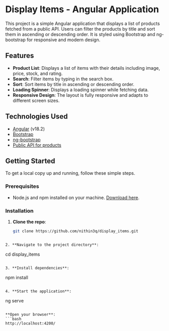 # Display Items - Angular Application

This project is a simple Angular application that displays a list of products fetched from a public API. Users can filter the products by title and sort them in ascending or descending order. It is styled using Bootstrap and ng-bootstrap for responsive and modern design.

## Features

- **Product List**: Displays a list of items with their details including image, price, stock, and rating.
- **Search**: Filter items by typing in the search box.
- **Sort**: Sort items by title in ascending or descending order.
- **Loading Spinner**: Displays a loading spinner while fetching data.
- **Responsive Design**: The layout is fully responsive and adapts to different screen sizes.

## Technologies Used

- [Angular](https://angular.io/) (v18.2)
- [Bootstrap](https://getbootstrap.com/)
- [ng-bootstrap](https://ng-bootstrap.github.io/)
- [Public API for products](https://dummyjson.com/)

## Getting Started

To get a local copy up and running, follow these simple steps.

### Prerequisites

- Node.js and npm installed on your machine. [Download here](https://nodejs.org/).

### Installation

1. **Clone the repo**:

   ```bash
   git clone https://github.com/nithin3q/display_items.git
  ```

2. **Navigate to the project directory**:
   ```
   cd display_items
   ```

3. **Install dependencies**:
   ```
   npm install
   ```

4. **Start the application**:
   ```
   ng serve
   ```

**Open your browser**:
   ```bash
   http://localhost:4200/
   ```


